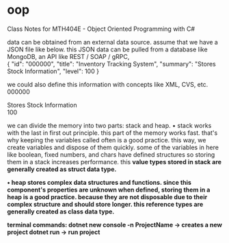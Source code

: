 # oop
Class Notes for MTH404E - Object Oriented Programming with C# 

data can be obtained from an external data source. assume that we have a JSON file like below. this JSON data can be pulled from a database like MongoDB, an API like REST / SOAP / gRPC,  
{
"id": "000000",
"title": "Inventory Tracking System",
"summary": "Stores Stock Information",
"level": 100
}

we could also define this information with concepts like XML, CVS, etc.
<homework>
  <id>000000</id>
  <title>Inventory Tracking System</title>
  <summary>Stores Stock Information</summary>
  <level>100</level>
</homework>

we can divide the memory into two parts: stack and heap. 
  • stack works with the last in first out principle. this part of the memory works fast. that's why keeping the variables called often is a good practice. this way, we create variables and dispose of them quickly. 
  some of the variables in here like boolean, fixed numbers, and chars have defined structures so storing them in a stack increases performance. this <b>value types<b> stored in stack are generally created as <b>struct<b> data type.

  • heap stores complex data structures and functions. since this component's properties are unknown when defined, storing them in a heap is a good practice. because they are not disposable due to their complex 
  structure and should store longer. this <b>reference types<b> are generally created as <b> class <b> data type.

terminal commands:
dotnet new console -n ProjectName -> creates a new project
dotnet run -> run project